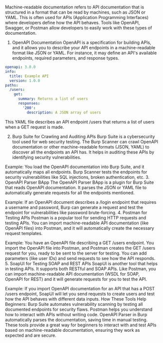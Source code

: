 Machine-readable documentation refers to API documentation that is structured in a format that can be read by machines, such as JSON or YAML. This is often used for APIs (Application Programming Interfaces) where developers define how the API behaves. Tools like OpenAPI, Swagger, or Postman allow developers to easily work with these types of documentation.

1. OpenAPI Documentation
OpenAPI is a specification for building APIs, and it allows you to describe your API endpoints in a machine-readable format like JSON or YAML. For instance, it may define an API's available endpoints, required parameters, and response types.

``` yaml #
openapi: 3.0.0
info:
  title: Example API
  version: 1.0.0
paths:
  /users:
    get:
      summary: Returns a list of users
      responses:
        '200':
          description: A JSON array of users

````

This YAML file describes an API endpoint /users that returns a list of users when a GET request is made.

2. Burp Suite for Crawling and Auditing APIs
Burp Suite is a cybersecurity tool used for web security testing. The Burp Scanner can crawl OpenAPI documentation or other machine-readable formats (JSON, YAML) to discover all the endpoints an API has. It helps in auditing these APIs by identifying security vulnerabilities.

Example:
You load the OpenAPI documentation into Burp Suite, and it automatically maps all endpoints.
Burp Scanner tests the endpoints for security vulnerabilities like SQL injections, broken authentication, etc.
3. OpenAPI Parser BApp
The OpenAPI Parser BApp is a plugin for Burp Suite that reads OpenAPI documentation. It parses the JSON or YAML file to automatically generate requests for all the endpoints mentioned.

Example:
If an OpenAPI document describes a /login endpoint that requires a username and password, Burp can generate a request and test the endpoint for vulnerabilities like password brute-forcing.
4. Postman for Testing APIs
Postman is a popular tool for sending HTTP requests and testing APIs. You can import machine-readable API documentation (like OpenAPI files) into Postman, and it will automatically create the necessary request templates.

Example:
You have an OpenAPI file describing a GET /users endpoint. You import the OpenAPI file into Postman, and Postman creates the GET /users request for you, ready to be sent to the server for testing.
You can add parameters (like user IDs) and send requests to see how the API responds.
5. SoapUI for Testing SOAP and REST APIs
SoapUI is another tool that helps in testing APIs. It supports both RESTful and SOAP APIs. Like Postman, you can import machine-readable API documentation (WSDL for SOAP, OpenAPI for REST) and it will generate requests for you to test the API.

Example:
If you import OpenAPI documentation for an API that has a POST /users endpoint, SoapUI will let you send requests to create users and test how the API behaves with different data inputs.
How These Tools Help Beginners:
Burp Suite automates vulnerability scanning by testing all documented endpoints for security flaws.
Postman helps you understand how to interact with APIs without writing code.
OpenAPI Parser in Burp automatically parses the documentation, saving time in manual testing.
These tools provide a great way for beginners to interact with and test APIs based on machine-readable documentation, ensuring they work as expected and are secure.









